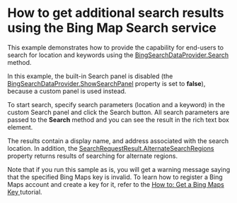 # How to get additional search results using the Bing Map Search service


<p>This example demonstrates how to provide the capability for end-users to search for location and keywords using the <a href="http://documentation.devexpress.com/#WindowsForms/DevExpressXtraMapBingSearchDataProvider_Searchtopic"><u>BingSearchDataProvider.Search</u></a> method.</p>
<p>In this example, the built-in Search panel is disabled (the <a href="http://documentation.devexpress.com/#WindowsForms/DevExpressXtraMapBingSearchDataProvider_ShowSearchPaneltopic"><u>BingSearchDataProvider.ShowSearchPanel</u></a> property is set to <strong>false</strong>), because a custom panel is used instead.</p>
<p>To start search, specify search parameters (location and a keyword) in the custom Search panel and click the Search button. All search parameters are passed to the <strong>Search</strong> method and you can see the result in the rich text box element.</p>
<p>The results contain a display name, and address associated with the search location. In addition, the <a href="http://documentation.devexpress.com/#WindowsForms/DevExpressXtraMapSearchRequestResult_AlternateSearchRegionstopic"><u>SearchRequestResult.AlternateSearchRegions</u></a> property returns results of searching for alternate regions.</p>
<p>Note that if you run this sample as is, you will get a warning message saying that the specified Bing Maps key is invalid. To learn how to register a Bing Maps account and create a key for it, refer to the <a href="http://documentation.devexpress.com/#WindowsForms/CustomDocument15102"><u>How to: Get a Bing Maps Key</u></a><u> </u>tutorial.</p>

<br/>


